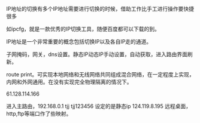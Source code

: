 IP地址的切换有多个IP地址需要进行切换的时候，借助工作比手工进行操作要快捷很多

如ipcfg，就是一款优秀的IP切换工具，随便百度都可以下载的到。

IP地址是一个非常重要的概念包括切换IP以及各自IP走的通道。

子网掩码，网关，dns设置。静态IP动态IP手动设置，自动获取，进入路由界面刷新。


route print。可实现本地网络和无线网络共同组成混合网络，在一定程度上实现，内网和外网通用。在没有实现完全物理隔离的情况下。


61.128.114.166

进入主路由，192.168.0.1 tjj tjj123456 设定的是静态ip 124.119.8.195
远程桌面，http,ftp等端口作了些映射。



